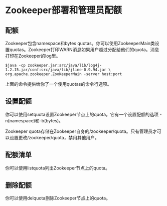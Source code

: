 # Zookeeper部署和管理员配额

## 配额

Zookeeper包含namespace和bytes quotas。你可以使用ZookeeperMain类设置quotas。Zookeeper打印WARN消息如果用户超过分配给他们的quota。消息打印在Zookeeper的log里。

```
$java -cp zookeeper.jar:src/java/lib/log4j-1.2.15.jar/conf:src/java/lib/jline-0.9.94.jar \ org.apache.zookeeper.ZooKeeperMain -server host:port
```

上面的命令提供给你了一个使用quotas的命令行选项。

## 设置配额

你可以使用setquota设置Zookeeper节点上的quota。它有一个设置配额的选项 -n(namespace)和-b(bytes)。

Zookeeper quota存储在Zookeeper自身的/zookeeper/quota。只有管理员才可以设置更改/zookeeper/quota，禁用其他用户。

## 配额清单

你可以使用listquota列出Zookeeper节点上的quota。

## 删除配额

你可以使用delquota删除Zookeeper节点上的quota。